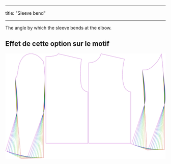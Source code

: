 - - -
title: "Sleeve bend"
- - -

The angle by which the sleeve bends at the elbow.

## Effet de cette option sur le motif

![This image shows the effect of this option by superimposing several variants that have a different value for this option](bent_sleevebend_sample.svg "Effet de cette option sur le modèle")
